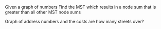 Given a graph of numbers
Find the MST which results in a node sum that is greater than all other MST node sums

Graph of address numbers and the costs are how many streets over?
